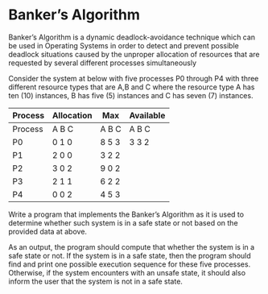 # Banker’s Algorithm

Banker’s Algorithm is a dynamic deadlock-avoidance technique which can be used in Operating Systems in order to detect and prevent possible deadlock situations caused by the unproper allocation of resources that are requested by several different processes simultaneously

Consider the system at below with five processes P0 through P4 with three different resource types that are A,B and C where the resource type A has ten (10) instances, B has five (5) instances and C has seven (7) instances.

Process | Allocation | Max | Available
------------ | ------------ | ------------- | -------------
Process | A B C |  A B C |  A B C
P0 | 0 1 0 | 8 5 3 | 3 3 2
P1 | 2 0 0 | 3 2 2 | 
P2 | 3 0 2 | 9 0 2 | 
P3 | 2 1 1 | 6 2 2 | 
P4 | 0 0 2 | 4 5 3 | 

Write a program that implements the Banker’s Algorithm as it is used to determine whether such system is in a safe state or not based on the provided data at above.

As an output, the program should compute that whether the system is in a safe state or not. If the system is in a safe state, then the program should find and print one possible execution sequence for these five processes. Otherwise, if the system encounters with an unsafe state, it should also inform the user that the system is not in a safe state.



